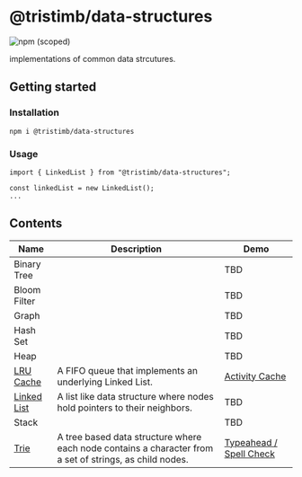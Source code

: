 # @tristimb/data-structures
![npm (scoped)](https://img.shields.io/npm/v/%40tristimb/data-structures)

implementations of common data strcutures.

## Getting started

### Installation

`npm i @tristimb/data-structures`

### Usage

```
import { LinkedList } from "@tristimb/data-structures";

const linkedList = new LinkedList();
...
```

## Contents

| Name | Description | Demo |
| ---  | ------      | ---  |
| Binary Tree |             | TBD  |
| Bloom Filter |             | TBD  |
| Graph |             | TBD  |
| Hash Set |             | TBD  |
| Heap |             | TBD  |
| [LRU Cache](src/least-recently-used/) | A FIFO queue that implements an underlying Linked List. | [Activity Cache](https://github.com/tatimblin/lru-image-gallery)  |
| [Linked List](src/linked-list/) | A list like data structure where nodes hold pointers to their neighbors. | TBD |
| Stack |             | TBD  |
| [Trie](src/trie) | A tree based data structure where each node contains a character from a set of strings, as child nodes. | [Typeahead / Spell Check](https://tatimblin.github.io/trie-autocomplete/) |
